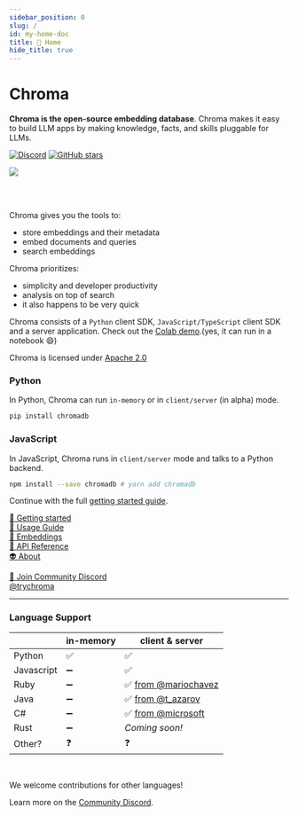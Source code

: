 ```yaml
---
sidebar_position: 0
slug: /
id: my-home-doc
title: 🏡 Home
hide_title: true
---
```


# Chroma

**Chroma is the open-source embedding database**. Chroma makes it easy to build LLM apps by making knowledge, facts, and skills pluggable for LLMs.

[![Discord](https://img.shields.io/discord/1073293645303795742)](https://discord.gg/MMeYNTmh3x)
[![GitHub stars](https://img.shields.io/github/stars/chroma-core/chroma.svg?style=social&label=Star&maxAge=2592000)](https://GitHub.com/chroma-core/chroma/stargazers/)


<img src="/img/hrm4.svg" />

<br/><br/>

Chroma gives you the tools to:

- store embeddings and their metadata
- embed documents and queries
- search embeddings

Chroma prioritizes:

- simplicity and developer productivity
- analysis on top of search
- it also happens to be very quick

Chroma consists of a `Python` client SDK, `JavaScript/TypeScript` client SDK and a server application. Check out the [Colab demo](https://colab.research.google.com/drive/1QEzFyqnoFxq7LUGyP1vzR4iLt9PpCDXv?usp=sharing).(yes, it can run in a notebook 😄)

Chroma is licensed under [Apache 2.0](https://github.com/chroma-core/chroma/blob/main/LICENSE)

### Python
In Python, Chroma can run `in-memory` or in `client/server` (in alpha) mode.
```bash
pip install chromadb
```

### JavaScript
In JavaScript, Chroma runs in `client/server` mode and talks to a Python backend.
```bash
npm install --save chromadb # yarn add chromadb
```


Continue with the full [getting started guide](./getting-started.md).

[🔑 Getting started](./getting-started.md)<br/>
[🧪 Usage Guide](./usage-guide.md)<br/>
[🧬 Embeddings](./embeddings.md)<br />
[📄 API Reference](./api-reference.md)<br/>
[👽 About](./about.md)<br/>

[💬 Join Community Discord](https://discord.gg/MMeYNTmh3x) <br/>
[@trychroma](https://twitter.com/trychroma) 


***

### Language Support

<div class="special_table"></div>

|              | in-memory | client & server |
|--------------|-----------|---------------|
| Python       | ✅        | ✅            |
| Javascript   | ➖        | ✅            |
| Ruby   | ➖        | ✅ [from @mariochavez](https://github.com/mariochavez/chroma)           |
| Java | ➖  | ✅ [from @t_azarov](https://github.com/amikos-tech/chromadb-java-client) |
| C#   | ➖        | ✅ [from @microsoft](https://github.com/microsoft/semantic-kernel/tree/main/dotnet/src/Connectors/Connectors.Memory.Chroma)       |
| Rust | ➖ | *Coming soon!* |
| Other?       | ❓    | ❓            |


<br/>

We welcome contributions for other languages! 

Learn more on the [Community Discord](https://discord.gg/MMeYNTmh3x). 
